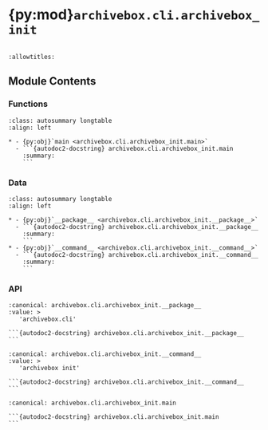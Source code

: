 # {py:mod}`archivebox.cli.archivebox_init`

```{py:module} archivebox.cli.archivebox_init
```

```{autodoc2-docstring} archivebox.cli.archivebox_init
:allowtitles:
```

## Module Contents

### Functions

````{list-table}
:class: autosummary longtable
:align: left

* - {py:obj}`main <archivebox.cli.archivebox_init.main>`
  - ```{autodoc2-docstring} archivebox.cli.archivebox_init.main
    :summary:
    ```
````

### Data

````{list-table}
:class: autosummary longtable
:align: left

* - {py:obj}`__package__ <archivebox.cli.archivebox_init.__package__>`
  - ```{autodoc2-docstring} archivebox.cli.archivebox_init.__package__
    :summary:
    ```
* - {py:obj}`__command__ <archivebox.cli.archivebox_init.__command__>`
  - ```{autodoc2-docstring} archivebox.cli.archivebox_init.__command__
    :summary:
    ```
````

### API

````{py:data} __package__
:canonical: archivebox.cli.archivebox_init.__package__
:value: >
   'archivebox.cli'

```{autodoc2-docstring} archivebox.cli.archivebox_init.__package__
```

````

````{py:data} __command__
:canonical: archivebox.cli.archivebox_init.__command__
:value: >
   'archivebox init'

```{autodoc2-docstring} archivebox.cli.archivebox_init.__command__
```

````

````{py:function} main(args: typing.Optional[typing.List[str]] = None, stdin: typing.Optional[typing.IO] = None, pwd: typing.Optional[str] = None) -> None
:canonical: archivebox.cli.archivebox_init.main

```{autodoc2-docstring} archivebox.cli.archivebox_init.main
```
````
